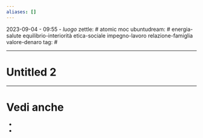 ```yaml
---
aliases: []
---
```

2023-09-04 - 09:55 - *luogo*
zettle: # atomic moc
ubuntudream: # energia-salute equilibrio-interiorità etica-sociale impegno-lavoro relazione-famiglia valore-denaro 
tag: #

---
# Untitled 2





---
# Vedi anche
- 
- 